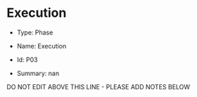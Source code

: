 # Execution

* Type: Phase

* Name: Execution

* Id: P03

* Summary: nan

DO NOT EDIT ABOVE THIS LINE - PLEASE ADD NOTES BELOW